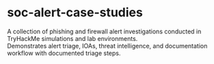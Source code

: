 # soc-alert-case-studies

A collection of phishing and firewall alert investigations conducted in TryHackMe simulations and lab environments.  
Demonstrates alert triage, IOAs, threat intelligence, and documentation workflow with documented triage steps.
